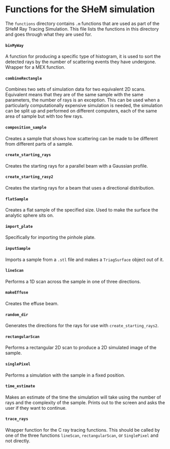 Functions for the SHeM simulation
=================================

The `functions` directory contains `.m` functions that are used as part of the
SHeM Ray Tracing Simulation. This file lists the functions in this directory
and goes through what they are used for.

#### `binMyWay`

A function for producing a specific type of histogram, it is used to sort the
detected rays by the number of scattering events they have undergone. Wrapper
for a MEX function.

#### `combineRectangle`

Combines two sets of simulation data for two equivalent 2D scans. Equivalent
means that they are of the same sample with the same parameters, the number of
rays is an exception. This can be used when a particularly computationally
expensive simulation is needed, the simulation can be split up and performed
on different computers, each of the same area of sample but with too few rays.

#### `composition_sample`

Creates a sample that shows how scattering can be made to be different from
different parts of a sample.

#### `create_starting_rays`

Creates the starting rays for a parallel beam with a Gaussian profile.

#### `create_starting_rasy2`

Creates the starting rays for a beam that uses a directional distribution.

#### `flatSample`

Creates a flat sample of the specified size. Used to make the surface the
analytic sphere sits on.

#### `import_plate`

Specifically for importing the pinhole plate.

#### `inputSample`

Imports a sample from a `.stl` file and makes a `TriagSurface` object out of it.

#### `lineScan`

Performs a 1D scan across the sample in one of three directions.

#### `makeEffuse`

Creates the effuse beam.

#### `random_dir`

Generates the directions for the rays for use with `create_starting_rays2`.

#### `rectangularScan`

Performs a rectangular 2D scan to produce a 2D simulated image of the sample.

#### `singlePixel`

Performs a simulation with the sample in a fixed position.

#### `time_estimate`

Makes an estimate of the time the simulation will take using the number of rays
and the complexity of the sample. Prints out to the screen and asks the user
if they want to continue.

#### `trace_rays`

Wrapper function for the C ray tracing functions. This should be called by one
of the three functions `lineScan`, `rectangularScan`, or `SinglePixel` and not
directly.